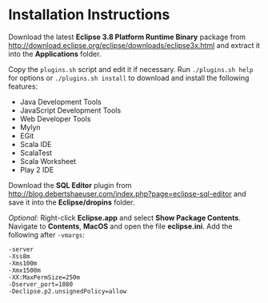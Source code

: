 # Installation Instructions

Download the latest **Eclipse 3.8 Platform Runtime Binary** package from http://download.eclipse.org/eclipse/downloads/eclipse3x.html and extract it into the **Applications** folder.

Copy the `plugins.sh` script and edit it if necessary. Run `./plugins.sh help` for options or `./plugins.sh install` to download and install the following features:

* Java Development Tools
* JavaScript Development Tools
* Web Developer Tools
* Mylyn
* EGit
* Scala IDE
* ScalaTest
* Scala Worksheet
* Play 2 IDE

Download the **SQL Editor** plugin from http://blog.debertshaeuser.com/index.php?page=eclipse-sql-editor and save it into the **Eclipse/dropins** folder.

*Optional:* Right-click **Eclipse.app** and select **Show Package Contents**. Navigate to **Contents**, **MacOS** and open the file **eclipse.ini**. Add the following after `-vmargs`:

```
-server
-Xss8m
-Xms100m
-Xmx1500m
-XX:MaxPermSize=250m
-Dserver_port=1080
-Declipse.p2.unsignedPolicy=allow
```
